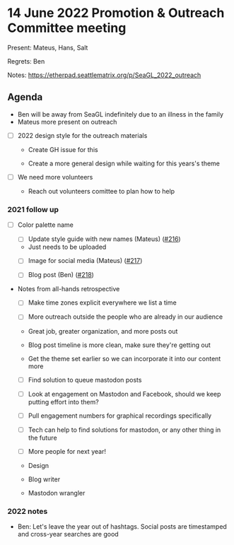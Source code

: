 # 14 June 2022 Promotion & Outreach Committee meeting 

Present: Mateus, Hans, Salt

Regrets: Ben

Notes: https://etherpad.seattlematrix.org/p/SeaGL_2022_outreach 

## Agenda 

- Ben will be away from SeaGL indefinitely due to an illness in the family
- Mateus more present on outreach

- [ ] 2022 design style for the outreach materials

    - Create GH issue for this

    - Create a more general design while waiting for this years's  theme

- [ ] We  need more volunteers

    - Reach out volunteers comittee to plan how to help



### 2021 follow up

- [ ] Color palette name

    - [ ] Update style guide with new names (Mateus) ([#216](https://github.com/SeaGL/organization/issues/216))

    - Just needs to be uploaded

    - [ ] Image for social media (Mateus) ([#217](https://github.com/SeaGL/organization/issues/217))

    - [ ] Blog post (Ben) ([#218](https://github.com/SeaGL/organization/issues/218))


- Notes from all-hands retrospective

    - [ ] Make time zones explicit everywhere we list a time

    - [ ] More outreach outside the people who are already in our audience

    - Great job, greater organization, and more posts out

    - Blog post timeline is more clean, make sure they're getting out

    - Get the theme set earlier so we can incorporate it into our content more

    - [ ] Find solution to queue mastodon posts

    - [ ] Look at engagement on Mastodon and Facebook, should we keep putting effort into them?

    - [ ] Pull engagement numbers for graphical recordings specifically

    - [ ] Tech can help to find solutions for mastodon, or any other thing in the future

    - [ ] More people for next year!

    - Design

    - Blog writer

    - Mastodon wrangler


### 2022 notes

- Ben: Let's leave the year out of hashtags. Social posts are timestamped and cross-year searches are good


















































































